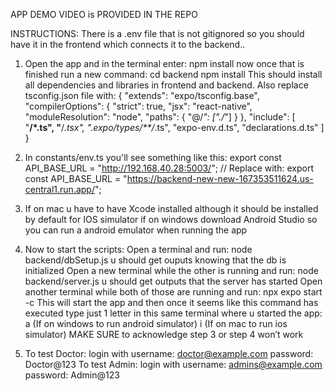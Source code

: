 APP DEMO VIDEO is PROVIDED IN THE REPO

INSTRUCTIONS: There is a .env file that is not gitignored so you should have it in the frontend which
connects it to the backend..

1) Open the app and in the terminal enter: npm install now once that is finished run a new command: cd
backend npm install This should install all dependencies and libraries in frontend and backend. Also
replace tsconfig.json file with:
{
"extends": "expo/tsconfig.base",
"compilerOptions": {
"strict": true,
"jsx": "react-native",
"moduleResolution": "node",
"paths": {
"@/*": ["./*"]
}
},
"include": [
"**/*.ts",
"**/*.tsx",
".expo/types/**/*.ts",
"expo-env.d.ts",
"declarations.d.ts"
]
}

2) In constants/env.ts you'll see something like this: export const API_BASE_URL =
"http://192.168.40.28:5003/"; // Replace with: export const API_BASE_URL =
"https://backend-new-new-167353511624.us-central1.run.app/";

3) If on mac u have to have Xcode installed although it should be installed by default for IOS simulator if
on windows download Android Studio so you can run a android emulator when running the app

4) Now to start the scripts: Open a terminal and run: node backend/dbSetup.js u should get ouputs
knowing that the db is initialized Open a new terminal while the other is running and run: node
backend/server.js u should get outputs that the server has started Open another terminal while both of
those are running and run: npx expo start -c This will start the app and then once it seems like this
command has executed type just 1 letter in this same terminal where u started the app: a (If on windows to
run android simulator) i (If on mac to run ios simulator)
MAKE SURE to acknowledge step 3 or step 4 won’t work

5) To test Doctor: login with username: doctor@example.com password: Doctor@123
To test Admin: login with username: admins@example.com password: Admin@123